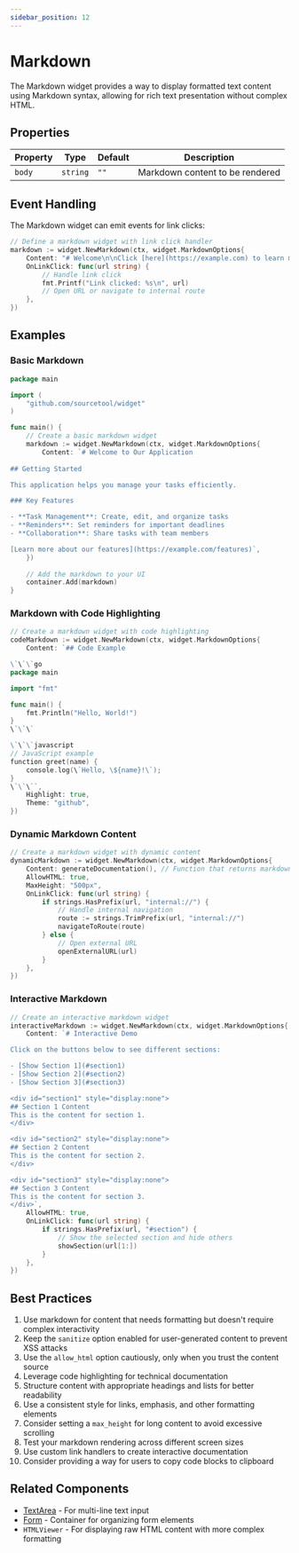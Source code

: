 ```yaml
---
sidebar_position: 12
---
```


# Markdown

The Markdown widget provides a way to display formatted text content using Markdown syntax, allowing for rich text presentation without complex HTML.

## Properties

| Property | Type | Default | Description |
|----------|------|---------|-------------|
| `body` | `string` | `""` | Markdown content to be rendered |

## Event Handling

The Markdown widget can emit events for link clicks:

```go
// Define a markdown widget with link click handler
markdown := widget.NewMarkdown(ctx, widget.MarkdownOptions{
    Content: "# Welcome\n\nClick [here](https://example.com) to learn more.",
    OnLinkClick: func(url string) {
        // Handle link click
        fmt.Printf("Link clicked: %s\n", url)
        // Open URL or navigate to internal route
    },
})
```

## Examples

### Basic Markdown

```go
package main

import (
    "github.com/sourcetool/widget"
)

func main() {
    // Create a basic markdown widget
    markdown := widget.NewMarkdown(ctx, widget.MarkdownOptions{
        Content: `# Welcome to Our Application
        
## Getting Started

This application helps you manage your tasks efficiently.

### Key Features

- **Task Management**: Create, edit, and organize tasks
- **Reminders**: Set reminders for important deadlines
- **Collaboration**: Share tasks with team members

[Learn more about our features](https://example.com/features)`,
    })
    
    // Add the markdown to your UI
    container.Add(markdown)
}
```

### Markdown with Code Highlighting

```go
// Create a markdown widget with code highlighting
codeMarkdown := widget.NewMarkdown(ctx, widget.MarkdownOptions{
    Content: `## Code Example

\`\`\`go
package main

import "fmt"

func main() {
    fmt.Println("Hello, World!")
}
\`\`\`

\`\`\`javascript
// JavaScript example
function greet(name) {
    console.log(\`Hello, \${name}!\`);
}
\`\`\``,
    Highlight: true,
    Theme: "github",
})
```

### Dynamic Markdown Content

```go
// Create a markdown widget with dynamic content
dynamicMarkdown := widget.NewMarkdown(ctx, widget.MarkdownOptions{
    Content: generateDocumentation(), // Function that returns markdown content
    AllowHTML: true,
    MaxHeight: "500px",
    OnLinkClick: func(url string) {
        if strings.HasPrefix(url, "internal://") {
            // Handle internal navigation
            route := strings.TrimPrefix(url, "internal://")
            navigateToRoute(route)
        } else {
            // Open external URL
            openExternalURL(url)
        }
    },
})
```

### Interactive Markdown

```go
// Create an interactive markdown widget
interactiveMarkdown := widget.NewMarkdown(ctx, widget.MarkdownOptions{
    Content: `# Interactive Demo

Click on the buttons below to see different sections:

- [Show Section 1](#section1)
- [Show Section 2](#section2)
- [Show Section 3](#section3)

<div id="section1" style="display:none">
## Section 1 Content
This is the content for section 1.
</div>

<div id="section2" style="display:none">
## Section 2 Content
This is the content for section 2.
</div>

<div id="section3" style="display:none">
## Section 3 Content
This is the content for section 3.
</div>`,
    AllowHTML: true,
    OnLinkClick: func(url string) {
        if strings.HasPrefix(url, "#section") {
            // Show the selected section and hide others
            showSection(url[1:])
        }
    },
})
```

## Best Practices

1. Use markdown for content that needs formatting but doesn't require complex interactivity
2. Keep the `sanitize` option enabled for user-generated content to prevent XSS attacks
3. Use the `allow_html` option cautiously, only when you trust the content source
4. Leverage code highlighting for technical documentation
5. Structure content with appropriate headings and lists for better readability
6. Use a consistent style for links, emphasis, and other formatting elements
7. Consider setting a `max_height` for long content to avoid excessive scrolling
8. Test your markdown rendering across different screen sizes
9. Use custom link handlers to create interactive documentation
10. Consider providing a way for users to copy code blocks to clipboard

## Related Components

- [TextArea](./textarea) - For multi-line text input
- [Form](./form) - Container for organizing form elements
- `HTMLViewer` - For displaying raw HTML content with more complex formatting
